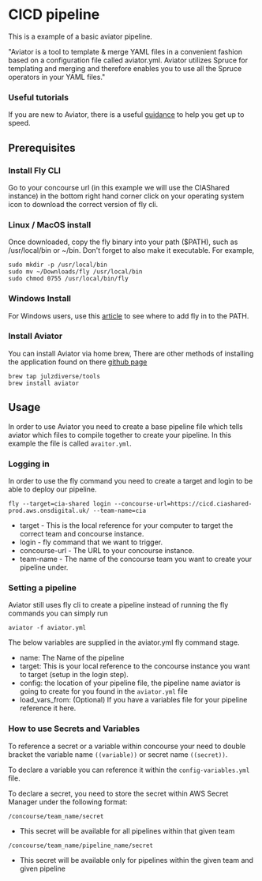 # CICD pipeline

This is a example of a basic aviator pipeline. 

"Aviator is a tool to template & merge YAML files in a convenient fashion based on a configuration file called aviator.yml. Aviator utilizes Spruce for templating and merging and therefore enables you to use all the Spruce operators in your YAML files."

### Useful tutorials

If you are new to Aviator, there is a useful [guidance](https://github.com/herrjulz/aviator) to help you get up to speed.

## Prerequisites

### Install Fly CLI

Go to your concourse url (in this example we will use the CIAShared instance) in the bottom right hand corner click on your operating system icon to download the correct version of fly cli.

### Linux / MacOS install
Once downloaded, copy the fly binary into your path ($PATH), such as /usr/local/bin or ~/bin. Don't forget to also make it executable. For example,
```
sudo mkdir -p /usr/local/bin
sudo mv ~/Downloads/fly /usr/local/bin
sudo chmod 0755 /usr/local/bin/fly
```

### Windows Install

For Windows users, use this [article](https://stackoverflow.com/questions/23400030/windows-7-add-path) to see where to add fly in to the PATH.

### Install Aviator 

You can install Aviator via home brew, There are other methods of installing the application found on there [github page](https://github.com/herrjulz/aviator)

```
brew tap julzdiverse/tools  
brew install aviator
```

## Usage

In order to use Aviator you need to create a base pipeline file which tells aviator which files to compile together to create your pipeline. In this example the file is called `avaitor.yml`.

### Logging in

In order to use the fly command you need to create a target and login to be able to deploy our pipeline. 
```
fly --target=cia-shared login --concourse-url=https://cicd.ciashared-prod.aws.onsdigital.uk/ --team-name=cia
```
- target - This is the local reference for your computer to target the correct team and concourse instance.
- login - fly command that we want to trigger.
- concourse-url - The URL to your concourse instance.
- team-name - The name of the concourse team you want to create your pipeline under.

### Setting a pipeline

Aviator still uses fly cli to create a pipeline instead of running the fly commands you can simply run 

```
aviator -f aviator.yml
```

The below variables are supplied in the aviator.yml fly command stage.

- name: The Name of the pipeline
- target: This is your local reference to the concourse instance you want to target (setup in the login step).
- config: the location of your pipeline file, the pipeline name aviator is going to create for you found in the `aviator.yml` file
- load_vars_from: (Optional) If you have a variables file for your pipeline reference it here.

### How to use Secrets and Variables

To reference a secret or a variable within concourse your need to double bracket the variable name `((variable))` or secret name `((secret))`.

To declare a variable you can reference it within the `config-variables.yml` file. 

To declare a secret, you need to store the secret within AWS Secret Manager under the following format: 

```
/concourse/team_name/secret
```
- This secret will be available for all pipelines within that given team

```
/concourse/team_name/pipeline_name/secret
```
- This secret will be available only for pipelines within the given team and given pipeline


